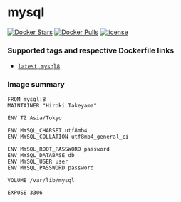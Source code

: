 # mysql
[![Docker Stars](https://img.shields.io/docker/stars/takeyamajp/mysql.svg)](https://hub.docker.com/r/takeyamajp/mysql/)
[![Docker Pulls](https://img.shields.io/docker/pulls/takeyamajp/mysql.svg)](https://hub.docker.com/r/takeyamajp/mysql/)
[![license](https://img.shields.io/github/license/takeyamajp/docker-mysql.svg)](https://github.com/takeyamajp/docker-mysql/blob/master/LICENSE)

### Supported tags and respective Dockerfile links  
- [`latest`, `mysql8`](https://github.com/takeyamajp/docker-mysql/blob/master/mysql8/Dockerfile)

### Image summary
    FROM mysql:8  
    MAINTAINER "Hiroki Takeyama"
    
    ENV TZ Asia/Tokyo
    
    ENV MYSQL_CHARSET utf8mb4  
    ENV MYSQL_COLLATION utf8mb4_general_ci
    
    ENV MYSQL_ROOT_PASSWORD password  
    ENV MYSQL_DATABASE db  
    ENV MYSQL_USER user  
    ENV MYSQL_PASSWORD password
    
    VOLUME /var/lib/mysql
    
    EXPOSE 3306
